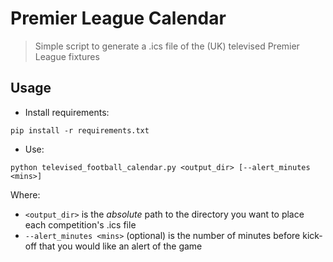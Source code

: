 # Premier League Calendar

> Simple script to generate a .ics file of the (UK) televised Premier League fixtures

## Usage

* Install requirements:

`pip install -r requirements.txt`

* Use:

`python televised_football_calendar.py <output_dir> [--alert_minutes <mins>]`

Where:

* `<output_dir>` is the *absolute* path to the directory you want to place each competition's .ics file
* `--alert_minutes <mins>` (optional) is the number of minutes before kick-off that you would like an alert of the game

